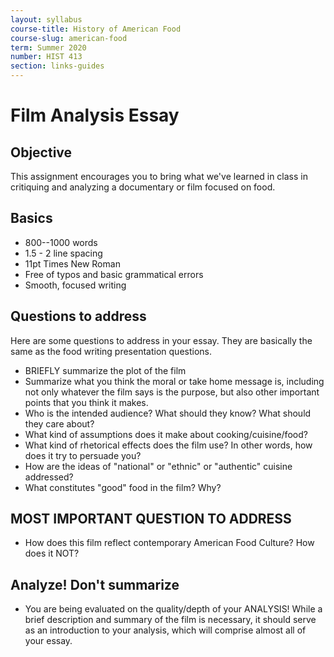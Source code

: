 ```yaml
---
layout: syllabus
course-title: History of American Food
course-slug: american-food
term: Summer 2020
number: HIST 413
section: links-guides
---
```


# Film Analysis Essay

## Objective
This assignment encourages you to bring what we've learned in class in critiquing and analyzing a documentary or film focused on food.

## Basics
- 800--1000 words
- 1.5 - 2 line spacing
- 11pt Times New Roman
- Free of typos and basic grammatical errors
- Smooth, focused writing

## Questions to address
Here are some questions to address in your essay. They are basically the same as the food writing presentation questions.

- BRIEFLY summarize the plot of the film
- Summarize what you think the moral or take home message is, including not only whatever the film says is the purpose, but also other important points that you think it makes.
- Who is the intended audience? What should they know? What should they care about?
- What kind of assumptions does it make about cooking/cuisine/food?
- What kind of rhetorical effects does the film use? In other words, how does it try to persuade you?
- How are the ideas of "national" or "ethnic" or "authentic" cuisine addressed?
- What constitutes "good" food in the film? Why?

## MOST IMPORTANT QUESTION TO ADDRESS
- How does this film reflect contemporary American Food Culture? How does it NOT?

## Analyze! Don't summarize
- You are being evaluated on the quality/depth of your ANALYSIS! While a brief description and summary of the film is necessary, it should serve as an introduction to your analysis, which will comprise almost all of your essay.
